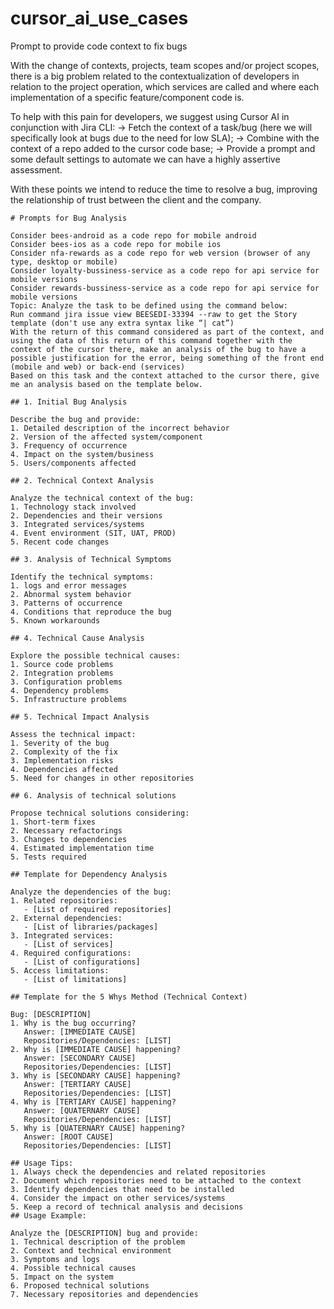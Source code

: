 # cursor_ai_use_cases

Prompt to provide code context to fix bugs

With the change of contexts, projects, team scopes and/or project scopes, there is a big problem related to the contextualization of developers in relation to the project operation, which services are called and where each implementation of a specific feature/component code is.

To help with this pain for developers, we suggest using Cursor AI in conjunction with Jira CLI:
-> Fetch the context of a task/bug (here we will specifically look at bugs due to the need for low SLA);
-> Combine with the context of a repo added to the cursor code base;
-> Provide a prompt and some default settings to automate we can have a highly assertive assessment.

With these points we intend to reduce the time to resolve a bug, improving the relationship of trust between the client and the company.


```
# Prompts for Bug Analysis

Consider bees-android as a code repo for mobile android
Consider bees-ios as a code repo for mobile ios
Consider nfa-rewards as a code repo for web version (browser of any type, desktop or mobile)
Consider loyalty-bussiness-service as a code repo for api service for mobile versions
Consider rewards-bussiness-service as a code repo for api service for mobile versions
Topic: Analyze the task to be defined using the command below:
Run command jira issue view BEESEDI-33394 --raw to get the Story template (don't use any extra syntax like “| cat”)
With the return of this command considered as part of the context, and using the data of this return of this command together with the context of the cursor there, make an analysis of the bug to have a possible justification for the error, being something of the front end (mobile and web) or back-end (services)
Based on this task and the context attached to the cursor there, give me an analysis based on the template below.

## 1. Initial Bug Analysis

Describe the bug and provide:
1. Detailed description of the incorrect behavior
2. Version of the affected system/component
3. Frequency of occurrence
4. Impact on the system/business
5. Users/components affected

## 2. Technical Context Analysis

Analyze the technical context of the bug:
1. Technology stack involved
2. Dependencies and their versions
3. Integrated services/systems
4. Event environment (SIT, UAT, PROD)
5. Recent code changes

## 3. Analysis of Technical Symptoms

Identify the technical symptoms:
1. logs and error messages
2. Abnormal system behavior
3. Patterns of occurrence
4. Conditions that reproduce the bug
5. Known workarounds

## 4. Technical Cause Analysis

Explore the possible technical causes:
1. Source code problems
2. Integration problems
3. Configuration problems
4. Dependency problems
5. Infrastructure problems

## 5. Technical Impact Analysis

Assess the technical impact:
1. Severity of the bug
2. Complexity of the fix
3. Implementation risks
4. Dependencies affected
5. Need for changes in other repositories

## 6. Analysis of technical solutions

Propose technical solutions considering:
1. Short-term fixes
2. Necessary refactorings
3. Changes to dependencies
4. Estimated implementation time
5. Tests required

## Template for Dependency Analysis

Analyze the dependencies of the bug:
1. Related repositories:
   - [List of required repositories]
2. External dependencies:
   - [List of libraries/packages]
3. Integrated services:
   - [List of services]
4. Required configurations:
   - [List of configurations]
5. Access limitations:
   - [List of limitations]

## Template for the 5 Whys Method (Technical Context)

Bug: [DESCRIPTION]
1. Why is the bug occurring?
   Answer: [IMMEDIATE CAUSE]
   Repositories/Dependencies: [LIST]
2. Why is [IMMEDIATE CAUSE] happening?
   Answer: [SECONDARY CAUSE]
   Repositories/Dependencies: [LIST]
3. Why is [SECONDARY CAUSE] happening?
   Answer: [TERTIARY CAUSE]
   Repositories/Dependencies: [LIST]
4. Why is [TERTIARY CAUSE] happening?
   Answer: [QUATERNARY CAUSE]
   Repositories/Dependencies: [LIST]
5. Why is [QUATERNARY CAUSE] happening?
   Answer: [ROOT CAUSE]
   Repositories/Dependencies: [LIST]

## Usage Tips:
1. Always check the dependencies and related repositories
2. Document which repositories need to be attached to the context
3. Identify dependencies that need to be installed
4. Consider the impact on other services/systems
5. Keep a record of technical analysis and decisions
## Usage Example:

Analyze the [DESCRIPTION] bug and provide:
1. Technical description of the problem
2. Context and technical environment
3. Symptoms and logs
4. Possible technical causes
5. Impact on the system
6. Proposed technical solutions
7. Necessary repositories and dependencies
```
